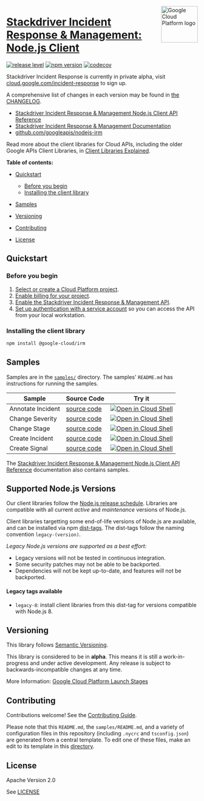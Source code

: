 [//]: # "This README.md file is auto-generated, all changes to this file will be lost."
[//]: # "To regenerate it, use `python -m synthtool`."
<img src="https://avatars2.githubusercontent.com/u/2810941?v=3&s=96" alt="Google Cloud Platform logo" title="Google Cloud Platform" align="right" height="96" width="96"/>

# [Stackdriver Incident Response &amp; Management: Node.js Client](https://github.com/googleapis/nodejs-irm)

[![release level](https://img.shields.io/badge/release%20level-alpha-orange.svg?style=flat)](https://cloud.google.com/terms/launch-stages)
[![npm version](https://img.shields.io/npm/v/@google-cloud/irm.svg)](https://www.npmjs.org/package/@google-cloud/irm)
[![codecov](https://img.shields.io/codecov/c/github/googleapis/nodejs-irm/master.svg?style=flat)](https://codecov.io/gh/googleapis/nodejs-irm)




Stackdriver Incident Response is currently in private alpha,
visit [cloud.google.com/incident-response](https://cloud.google.com/incident-response/) to
sign up.


A comprehensive list of changes in each version may be found in
[the CHANGELOG](https://github.com/googleapis/nodejs-irm/blob/master/CHANGELOG.md).

* [Stackdriver Incident Response &amp; Management Node.js Client API Reference][client-docs]
* [Stackdriver Incident Response &amp; Management Documentation][product-docs]
* [github.com/googleapis/nodejs-irm](https://github.com/googleapis/nodejs-irm)

Read more about the client libraries for Cloud APIs, including the older
Google APIs Client Libraries, in [Client Libraries Explained][explained].

[explained]: https://cloud.google.com/apis/docs/client-libraries-explained

**Table of contents:**


* [Quickstart](#quickstart)
  * [Before you begin](#before-you-begin)
  * [Installing the client library](#installing-the-client-library)

* [Samples](#samples)
* [Versioning](#versioning)
* [Contributing](#contributing)
* [License](#license)

## Quickstart

### Before you begin

1.  [Select or create a Cloud Platform project][projects].
1.  [Enable billing for your project][billing].
1.  [Enable the Stackdriver Incident Response &amp; Management API][enable_api].
1.  [Set up authentication with a service account][auth] so you can access the
    API from your local workstation.

### Installing the client library

```bash
npm install @google-cloud/irm
```




## Samples

Samples are in the [`samples/`](https://github.com/googleapis/nodejs-irm/tree/master/samples) directory. The samples' `README.md`
has instructions for running the samples.

| Sample                      | Source Code                       | Try it |
| --------------------------- | --------------------------------- | ------ |
| Annotate Incident | [source code](https://github.com/googleapis/nodejs-irm/blob/master/samples/annotateIncident.js) | [![Open in Cloud Shell][shell_img]](https://console.cloud.google.com/cloudshell/open?git_repo=https://github.com/googleapis/nodejs-irm&page=editor&open_in_editor=samples/annotateIncident.js,samples/README.md) |
| Change Severity | [source code](https://github.com/googleapis/nodejs-irm/blob/master/samples/changeSeverity.js) | [![Open in Cloud Shell][shell_img]](https://console.cloud.google.com/cloudshell/open?git_repo=https://github.com/googleapis/nodejs-irm&page=editor&open_in_editor=samples/changeSeverity.js,samples/README.md) |
| Change Stage | [source code](https://github.com/googleapis/nodejs-irm/blob/master/samples/changeStage.js) | [![Open in Cloud Shell][shell_img]](https://console.cloud.google.com/cloudshell/open?git_repo=https://github.com/googleapis/nodejs-irm&page=editor&open_in_editor=samples/changeStage.js,samples/README.md) |
| Create Incident | [source code](https://github.com/googleapis/nodejs-irm/blob/master/samples/createIncident.js) | [![Open in Cloud Shell][shell_img]](https://console.cloud.google.com/cloudshell/open?git_repo=https://github.com/googleapis/nodejs-irm&page=editor&open_in_editor=samples/createIncident.js,samples/README.md) |
| Create Signal | [source code](https://github.com/googleapis/nodejs-irm/blob/master/samples/createSignal.js) | [![Open in Cloud Shell][shell_img]](https://console.cloud.google.com/cloudshell/open?git_repo=https://github.com/googleapis/nodejs-irm&page=editor&open_in_editor=samples/createSignal.js,samples/README.md) |



The [Stackdriver Incident Response &amp; Management Node.js Client API Reference][client-docs] documentation
also contains samples.

## Supported Node.js Versions

Our client libraries follow the [Node.js release schedule](https://nodejs.org/en/about/releases/).
Libraries are compatible with all current _active_ and _maintenance_ versions of
Node.js.

Client libraries targetting some end-of-life versions of Node.js are available, and
can be installed via npm [dist-tags](https://docs.npmjs.com/cli/dist-tag).
The dist-tags follow the naming convention `legacy-(version)`.

_Legacy Node.js versions are supported as a best effort:_

* Legacy versions will not be tested in continuous integration.
* Some security patches may not be able to be backported.
* Dependencies will not be kept up-to-date, and features will not be backported.

#### Legacy tags available

* `legacy-8`: install client libraries from this dist-tag for versions
  compatible with Node.js 8.

## Versioning

This library follows [Semantic Versioning](http://semver.org/).




This library is considered to be in **alpha**. This means it is still a
work-in-progress and under active development. Any release is subject to
backwards-incompatible changes at any time.



More Information: [Google Cloud Platform Launch Stages][launch_stages]

[launch_stages]: https://cloud.google.com/terms/launch-stages

## Contributing

Contributions welcome! See the [Contributing Guide](https://github.com/googleapis/nodejs-irm/blob/master/CONTRIBUTING.md).

Please note that this `README.md`, the `samples/README.md`,
and a variety of configuration files in this repository (including `.nycrc` and `tsconfig.json`)
are generated from a central template. To edit one of these files, make an edit
to its template in this
[directory](https://github.com/googleapis/synthtool/tree/master/synthtool/gcp/templates/node_library).

## License

Apache Version 2.0

See [LICENSE](https://github.com/googleapis/nodejs-irm/blob/master/LICENSE)

[client-docs]: https://googleapis.dev/nodejs/irm/latest
[product-docs]: https://cloud.google.com/incident-response
[shell_img]: https://gstatic.com/cloudssh/images/open-btn.png
[projects]: https://console.cloud.google.com/project
[billing]: https://support.google.com/cloud/answer/6293499#enable-billing
[enable_api]: https://console.cloud.google.com/flows/enableapi?apiid=irm.googleapis.com
[auth]: https://cloud.google.com/docs/authentication/getting-started

